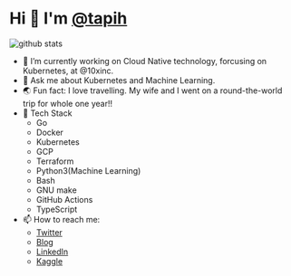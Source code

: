 # Hi 👋 I'm <a href=https://github.com/tapih>@tapih</a>

<!--
**tapih/tapih** is a ✨ _special_ ✨ repository because its `README.md` (this file) appears on your GitHub profile.

Here are some ideas to get you started:

-->

![github stats](https://github-readme-stats.vercel.app/api?username=tapih&show_icons=true&theme=tokyonight)

- 🔭 I’m currently working on Cloud Native technology, forcusing on Kubernetes, at @10xinc.
- 💬 Ask me about Kubernetes and Machine Learning.
- 🌏 Fun fact: I love travelling. My wife and I went on a round-the-world trip for whole one year!!
- 🌼 Tech Stack
  - Go
  - Docker
  - Kubernetes
  - GCP
  - Terraform
  - Python3(Machine Learning)
  - Bash
  - GNU make
  - GitHub Actions
  - TypeScript
- 📫 How to reach me:
  - [Twitter](https://twitter.com/_tapih)
  - [Blog](https://blog.tapih.dev)
  - [LinkedIn](https://jp.linkedin.com/in/hiroshi-muraoka-a4357770/en-us)
  - [Kaggle](https://www.kaggle.com/pseprop)
